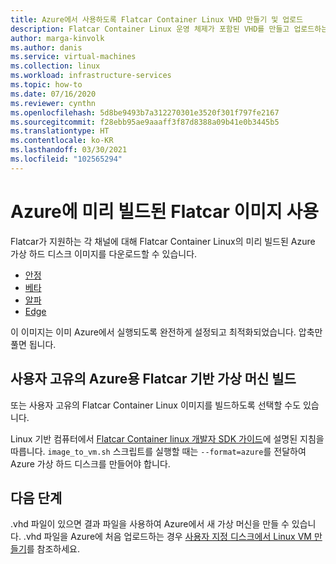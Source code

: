 ```yaml
---
title: Azure에서 사용하도록 Flatcar Container Linux VHD 만들기 및 업로드
description: Flatcar Container Linux 운영 체제가 포함된 VHD를 만들고 업로드하는 방법에 대해 알아봅니다.
author: marga-kinvolk
ms.author: danis
ms.service: virtual-machines
ms.collection: linux
ms.workload: infrastructure-services
ms.topic: how-to
ms.date: 07/16/2020
ms.reviewer: cynthn
ms.openlocfilehash: 5d8be9493b7a312270301e3520f301f797fe2167
ms.sourcegitcommit: f28ebb95ae9aaaff3f87d8388a09b41e0b3445b5
ms.translationtype: HT
ms.contentlocale: ko-KR
ms.lasthandoff: 03/30/2021
ms.locfileid: "102565294"
---
```

# <a name="using-a-prebuilt-flatcar-image-for-azure"></a>Azure에 미리 빌드된 Flatcar 이미지 사용

Flatcar가 지원하는 각 채널에 대해 Flatcar Container Linux의 미리 빌드된 Azure 가상 하드 디스크 이미지를 다운로드할 수 있습니다.

- [안정](https://stable.release.flatcar-linux.net/amd64-usr/current/flatcar_production_azure_image.vhd.bz2)
- [베타](https://beta.release.flatcar-linux.net/amd64-usr/current/flatcar_production_azure_image.vhd.bz2)
- [알파](https://alpha.release.flatcar-linux.net/amd64-usr/current/flatcar_production_azure_image.vhd.bz2)
- [Edge](https://edge.release.flatcar-linux.net/amd64-usr/current/flatcar_production_azure_image.vhd.bz2)

이 이미지는 이미 Azure에서 실행되도록 완전하게 설정되고 최적화되었습니다. 압축만 풀면 됩니다.

## <a name="building-your-own-flatcar-based-virtual-machine-for-azure"></a>사용자 고유의 Azure용 Flatcar 기반 가상 머신 빌드

또는 사용자 고유의 Flatcar Container Linux 이미지를 빌드하도록 선택할 수도 있습니다.

Linux 기반 컴퓨터에서 [Flatcar Container linux 개발자 SDK 가이드](https://docs.flatcar-linux.org/os/sdk-modifying-flatcar/)에 설명된 지침을 따릅니다. `image_to_vm.sh` 스크립트를 실행할 때는 `--format=azure`를 전달하여 Azure 가상 하드 디스크를 만들어야 합니다.

## <a name="next-steps"></a>다음 단계

.vhd 파일이 있으면 결과 파일을 사용하여 Azure에서 새 가상 머신을 만들 수 있습니다. .vhd 파일을 Azure에 처음 업로드하는 경우 [사용자 지정 디스크에서 Linux VM 만들기](upload-vhd.md#option-1-upload-a-vhd)를 참조하세요.

